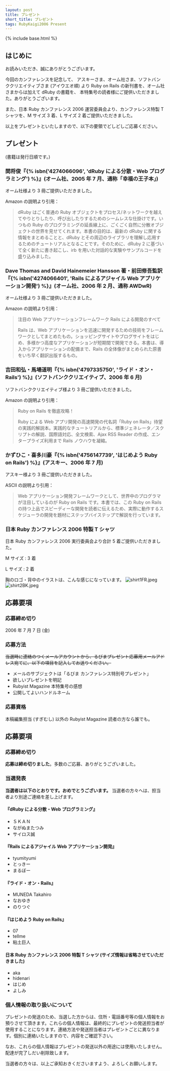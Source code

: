 ```yaml
---
layout: post
title: プレゼント
short_title: プレゼント
tags: RubyKaigi2006 Present
---
```

{% include base.html %}


## はじめに

お読みいただき、誠にありがとうございます。

今回のカンファレンスを記念して、
アスキーさま、オーム社さま、ソフトバンククリエイティブさま (アイウエオ順)
より Ruby on Rails の新刊書を、オーム社さまからは加えて dRuby の書籍を、
本特集号の読者様にご提供いただきました。ありがとうございます。

また、日本 Ruby カンファレンス 2006 運営委員会より、カンファレンス特製 T シャツを、M サイズ 3 着、L サイズ 2 着ご提供いただきました。

以上をプレゼントといたしますので、以下の要領でどしどしご応募ください。

## プレゼント

(書籍は発行日順です。)

### 関将俊『{% isbn('4274066096', 'dRuby による分散・Web プログラミング') %}』(オーム社、2005 年 7 月、通称「幸福の王子本」)

オーム社様より 3 冊ご提供いただきました。

Amazon の説明より引用：

> dRuby はごく普通の Ruby オブジェクトをプロセス/ネットワークを越えてやりとりしたり、呼び出したりするためのシームレスな仕掛けです。いつもの Ruby のプログラミングの延長線上に、ごくごく自然に分散オブジェクトの世界を見せてくれます。本書の目的は、最新の dRuby に関する情報をまとめることと、dRuby とその周辺のライブラリを理解し応用するためのチュートリアルとなることです。そのために、dRuby 2 に基づいて全く新たに書き起こし、irb を用いた対話的な実験やサンプルコードを盛り込みました。 


### Dave Thomas and David Hainemeier Hansson 著・前田修吾監訳『{% isbn('4274066401', 'Rails によるアジャイル Web アプリケーション開発') %}』(オーム社、2006 年 2 月、通称 AWDwR)

オーム社様より 3 冊ご提供いただきました。

Amazon の説明より引用：

> 注目の Web アプリケーションフレームワーク Rails による開発のすべて
> 
> Rails は、Web アプリケーションを迅速に開発するための技術をフレームワークとしてまとめたもの。ショッピングサイトやブログサイトをはじめ、多様かつ高度なアプリケーションが短期間で開発できる。本書は、導入からアプリケーションの配備まで、Rails の全体像がまとめられた原書をいち早く翻訳出版するもの。


### 吉田和弘・馬場道明『{% isbn('4797335750', 'ライド・オン・Rails') %}』(ソフトバンククリエイティブ、2006 年 6 月)

ソフトバンククリエイティブ様より 3 冊ご提供いただきました。

Amazon の説明より引用：

> Ruby on Rails を徹底攻略！
> 
> Ruby による Web アプリ開発の高速開発の代名詞「Ruby on Rails」待望の実践的解説本。実践的なチュートリアルから、標準ジェネレータ／スクリプトの解説、国際語対応、全文検索、Ajax RSS Reader の作成、エンタープライズ利用まで Rails ノウハウを凝縮。 


### かずひこ・喜多川豪『{% isbn('4756147739', 'はじめよう Ruby on Rails') %}』(アスキー、2006 年 7 月)

アスキー様より 3 冊ご提供いただきました。

ASCII の説明より引用：

> Web アプリケーション開発フレームワークとして、世界中のプログラマが注目しているのが Ruby on Rails です。本書では、この Ruby on Rails の持つ上品でスピーディーな開発を読者に伝えるため、実際に動作するスケジューラの開発を題材にステップバイステップで解説を行っています。


### 日本 Ruby カンファレンス 2006 特製 T シャツ

日本 Ruby カンファレンス 2006 実行委員会より合計 5 着ご提供いただきました。

M サイズ
:  3 着

L サイズ
:  2 着

胸のロゴ・背中のイラストは、こんな感じになっています。
![shirt1FR.jpeg]({{base}}{{site.baseurl}}/images/RubyKaigi2006-Present/shirt1FR.jpeg)
![shirt2BK.jpeg]({{base}}{{site.baseurl}}/images/RubyKaigi2006-Present/shirt2BK.jpeg)

## 応募要項

### 応募締め切り

2006 年 7 月 7 日 (金)

### 応募方法

 ~~当選時に連絡のつくメールアカウントから、るびまプレゼント応募用メールアドレス宛てに、以下の項目を記入してお送りください。~~ 

* メールのサブジェクトは「るびま カンファレンス特別号プレゼント」
* 欲しいプレゼントを明記
* Rubyist Magazine 本特集号の感想
* 公開してよいハンドルネーム


### 応募資格

本稿編集担当 (すぎむし) 以外の Rubyist Magazine 読者の方なら誰でも。

## 応募要項

### 応募締め切り

__応募は締め切りました__。多数のご応募、ありがとうございました。

### 当選発表

__当選者は以下のとおりです。おめでとうございます。__
当選者の方々へは、担当者より別途ご連絡を差し上げます。

#### 『dRuby による分散・Web プログラミング』

* ＳＫＡＮ
* ながぬまたつみ
* サイロス誠


#### 『Rails によるアジャイル Web アプリケーション開発』

* tyumityumi
* とっきー
* まるぼー


#### 『ライド・オン・Rails』

* MUNEDA Takahiro
* なおゆき
* のりつぐ


#### 『はじめよう Ruby on Rails』

  * 07
* tellme
* 粘土巨人


#### 日本 Ruby カンファレンス 2006 特製 T シャツ (サイズ情報は省略させていただきました)

* aka
* hidenari
* はじめ
* よしみ


### 個人情報の取り扱いについて

プレゼントの発送のため、当選した方からは、住所・電話番号等の個人情報をお預りさせて頂きます。これらの個人情報は、最終的にプレゼントの発送担当者が使用することになります。連絡方法や発送担当者はプレゼントごとに異なります。個別に連絡いたしますので、内容をご確認下さい。

なお、これらの個人情報はプレゼントの発送以外の用途には使用いたしません。配達が完了しだい削除致します。

当選者の方々は、以上ご承知おきくださいますよう、よろしくお願いします。


